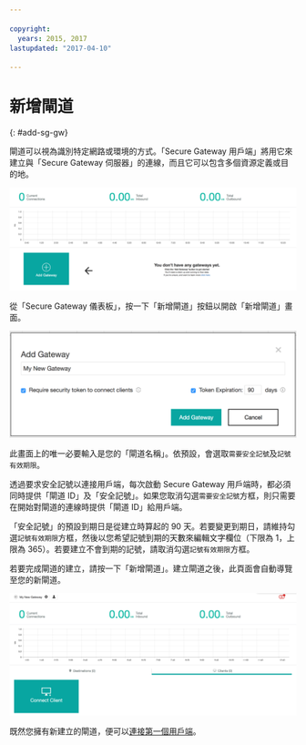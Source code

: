 ```yaml
---

copyright:
  years: 2015, 2017
lastupdated: "2017-04-10"

---
```


# 新增閘道
{: #add-sg-gw}

閘道可以視為識別特定網路或環境的方式。「Secure Gateway 用戶端」將用它來建立與「Secure Gateway 伺服器」的連線，而且它可以包含多個資源定義或目的地。

![Secure Gateway 儀表板](./images/newDashboard.png?raw=true "Secure Gateway 儀表板")

從「Secure Gateway 儀表板」，按一下「新增閘道」按鈕以開啟「新增閘道」畫面。

![新增閘道](./images/addGateway.png?raw=true "新增閘道")

此畫面上的唯一必要輸入是您的「閘道名稱」。依預設，會選取`需要安全記號`及`記號有效期限`。

透過要求安全記號以連接用戶端，每次啟動 Secure Gateway 用戶端時，都必須同時提供「閘道 ID」及「安全記號」。如果您取消勾選`需要安全記號`方框，則只需要在開始對閘道的連線時提供「閘道 ID」給用戶端。

「安全記號」的預設到期日是從建立時算起的 90 天。若要變更到期日，請維持勾選`記號有效期限`方框，然後以您希望記號到期的天數來編輯文字欄位（下限為 1，上限為 365）。若要建立不會到期的記號，請取消勾選`記號有效期限`方框。  

若要完成閘道的建立，請按一下「新增閘道」。建立閘道之後，此頁面會自動導覽至您的新閘道。

![新建閘道](./images/newGateway.png?raw=true "新建閘道")

既然您擁有新建立的閘道，便可以[連接第一個用戶端](/docs/services/SecureGateway?topic=securegateway-add-client)。
